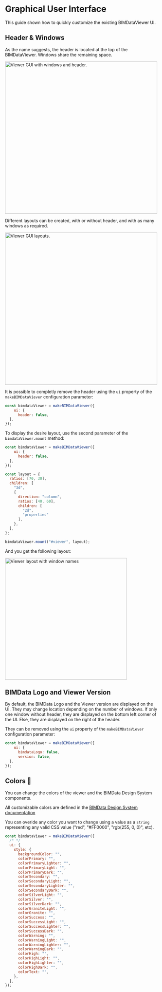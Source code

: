 # Graphical User Interface

This guide shown how to quickly customize the existing BIMDataViewer UI.

## Header & Windows

As the name suggests, the header is located at the top of the BIMDataViewer. Windows share the remaining space.

<img width=500px src="/assets/img/viewer/viewer-gui-header-and-windows.png" alt="Viewer GUI with windows and header.">


Different layouts can be created, with or without header, and with as many windows as required.

<img width=500px src="/assets/img/viewer/viewer-gui-layouts.png" alt="Viewer GUI layouts.">

It is possible to completly remove the header using the `ui` property of the `makeBIMDataViever` configuration parameter:

```js
const bimdataViewer = makeBIMDataViewer({
    ui: {
      header: false,
  },
});
```

To display the desire layout, use the second parameter of the `bimdataViewer.mount` method:

```js
const bimdataViewer = makeBIMDataViewer({
    ui: {
      header: false,
  },
});

const layout = {
  ratios: [70, 30],
  children: [
    "3d",
    {
      direction: "column",
      ratios: [40, 60],
      children: [
        "2d",
        "properties"
      ],
    },
  ],
};

bimdataViewer.mount("#viewer", layout);
```

And you get the following layout:

<img width=400px src="/assets/img/viewer/layout-with-window-names.png" alt="Viewer layout with window names">

## BIMData Logo and Viewer Version

By default, the BIMData Logo and the Viewer version are displayed on the UI. They may change location depending on the number of windows. If only one window without header, they are displayed on the bottom left corner of the UI. Else, they are displayed on the right of the header.

They can be removed using the `ui` property of the `makeBIMDataViever` configuration parameter:

```js
const bimdataViewer = makeBIMDataViewer({
    ui: {
      bimdataLogo: false,
      version: false,
  },
});
```

## Colors 🎨

You can change the colors of the viewer and the BIMData Design System components.

All customizable colors are defined in the [BIMData Design System documentation](https://design.bimdata.io/guidelines-utilities/colors)

You can overide any color you want to change using a value as a `string` representing any valid CSS value ("red", "#FF0000", "rgb(255, 0, 0)", etc).

```javascript
const bimdataViewer = makeBIMDataViewer({
  /* */
  ui: {
    style: {
      backgroundColor: "",
      colorPrimary: "",
      colorPrimaryLighter: "",
      colorPrimaryLight: "",
      colorPrimaryDark: "",
      colorSecondary: "",
      colorSecondaryLight: "",
      colorSecondaryLighter: "",
      colorSecondaryDark: "",
      colorSilverLight: "",
      colorSilver: "",
      colorSilverDark: "",
      colorGraniteLight: "",
      colorGranite: "",
      colorSuccess: "",
      colorSuccessLight: "",
      colorSuccessLighter: "",
      colorSuccessDark: "",
      colorWarning: "",
      colorWarningLight: "",
      colorWarningLighter: "",
      colorWarningDark: "",
      colorHigh: "",
      colorHighLight: "",
      colorHighLighter: "",
      colorHighDark: "",
      colorText: "",
    },
  },
});
```
